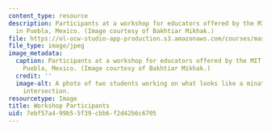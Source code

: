```yaml
---
content_type: resource
description: Participants at a workshop for educators offered by the MIT Media Lab
  in Puebla, Mexico. (Image courtesy of Bakhtiar Mikhak.)
file: https://ol-ocw-studio-app-production.s3.amazonaws.com/courses/mas-962-the-nature-of-constructionist-learning-spring-2003/7ebf57a499b55f39cbb6f2d42b6c6705_mas-962s03.jpg
file_type: image/jpeg
image_metadata:
  caption: Participants at a workshop for educators offered by the MIT Media Lab in
    Puebla, Mexico. (Image courtesy of Bakhtiar Mikhak.)
  credit: ''
  image-alt: A photo of two students working on what looks like a minature four-way
    intersection.
resourcetype: Image
title: Workshop Participants
uid: 7ebf57a4-99b5-5f39-cbb6-f2d42b6c6705
---
```

